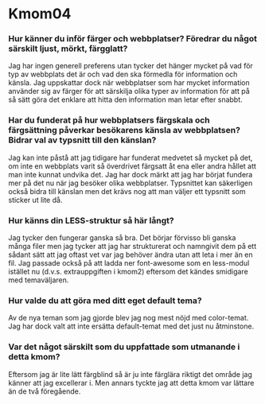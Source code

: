 Kmom04
===============================

### Hur känner du inför färger och webbplatser? Föredrar du något särskilt ljust, mörkt, färgglatt? 
Jag har ingen generell preferens utan tycker det hänger mycket på vad för typ av
webbplats det är och vad den ska förmedla för information och känsla. Jag
uppskattar dock när webbplatser som har mycket information använder sig av
färger för att särskilja olika typer av information för att på så sätt göra det
enklare att hitta den information man letar efter snabbt.

### Har du funderat på hur webbplatsers färgskala och färgsättning påverkar besökarens känsla av webbplatsen? Bidrar val av typsnitt till den känslan? 
Jag kan inte påstå att jag tidigare har funderat medvetet så mycket på det, om
inte en webbplats varit så överdrivet färgsatt åt ena eller andra hållet att man
inte kunnat undvika det. Jag har dock märkt att jag har börjat fundera mer på
det nu när jag besöker olika webbplatser. Typsnittet kan säkerligen också bidra
till känslan men det krävs nog att man väljer ett typsnitt som sticker ut lite
då.

### Hur känns din LESS-struktur så här långt?
Jag tycker den fungerar ganska så bra. Det börjar förvisso bli ganska många
filer men jag tycker att jag har strukturerat och namngivit dem på ett sådant
sätt att jag oftast vet var jag behöver ändra utan att leta i mer än en fil. Jag
passade också på att ladda ner font-awesome som en less-modul istället nu
(d.v.s. extrauppgiften i kmom2) eftersom det kändes smidigare med temaväljaren.

### Hur valde du att göra med ditt eget default tema?
Av de nya teman som jag gjorde blev jag nog mest nöjd med color-temat. Jag har
dock valt att inte ersätta default-temat med det just nu åtminstone.

### Var det något särskilt som du uppfattade som utmanande i detta kmom?
Eftersom jag är lite lätt färgblind så är ju inte färglära riktigt det område
jag känner att jag excellerar i. Men annars tyckte jag att detta kmom var
lättare än de två föregående.
